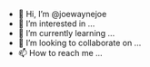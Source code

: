 - 👋 Hi, I’m @joewaynejoe
- 👀 I’m interested in ...
- 🌱 I’m currently learning ...
- 💞️ I’m looking to collaborate on ...
- 📫 How to reach me ...

<!---
joewaynejoe/joewaynejoe is a ✨ special ✨ repository because its `README.md` (this file) appears on your GitHub profile.
You can click the Preview link to take a look at your changes.
--->
